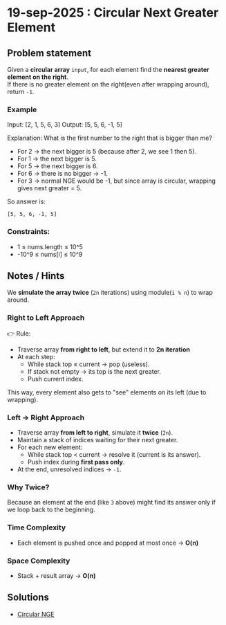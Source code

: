 # 19-sep-2025 : Circular Next Greater Element

## Problem statement

Given a **circular array** `input`, for each element find the **nearest greater element on the right**.  
If there is no greater element on the right(even after wrapping around), return `-1`.

### Example

Input:  [2, 1, 5, 6, 3]
Output: [5, 5, 6, -1, 5]

Explanation:
 What is the first number to the right that is bigger than me?
- For 2 → the next bigger is 5 (because after 2, we see 1 then 5).
- For 1 → the next bigger is 5.
- For 5 → the next bigger is 6.
- For 6 → there is no bigger → -1.
- For 3 → normal NGE would be -1, but since array is circular, wrapping gives next greater = 5.



So answer is:

    [5, 5, 6, -1, 5]

### Constraints:

- 1 ≤ nums.length ≤ 10^5
- -10^9 ≤ nums[i] ≤ 10^9


## Notes / Hints

We **simulate the array twice** (`2n` iterations) using module(`i % n`) to wrap around.

### Right to Left Approach

👉 Rule:
- Traverse array **from right to left**, but extend it to **2n iteration**
- At each step:
    - While stack top ≤ current → pop (useless).
    - If stack not empty → its top is the next greater.
    - Push current index.

This way, every element also gets to "see" elements on its left (due to wrapping).

### Left → Right Approach
- Traverse array **from left to right**, simulate it **twice** (`2n`).
- Maintain a stack of indices waiting for their next greater.
- For each new element:
    - While stack top < current → resolve it (current is its answer).
    - Push index during **first pass only**.
- At the end, unresolved indices → `-1`.

### Why Twice?
Because an element at the end (like `3` above) might find its answer only if we loop back to the beginning.


### Time Complexity
- Each element is pushed once and popped at most once → **O(n)**

### Space Complexity
- Stack + result array → **O(n)** 

## Solutions

- [Circular NGE](../../../../src/main/kotlin/monotonic/drills/CircularNextGreaterElement.kt)